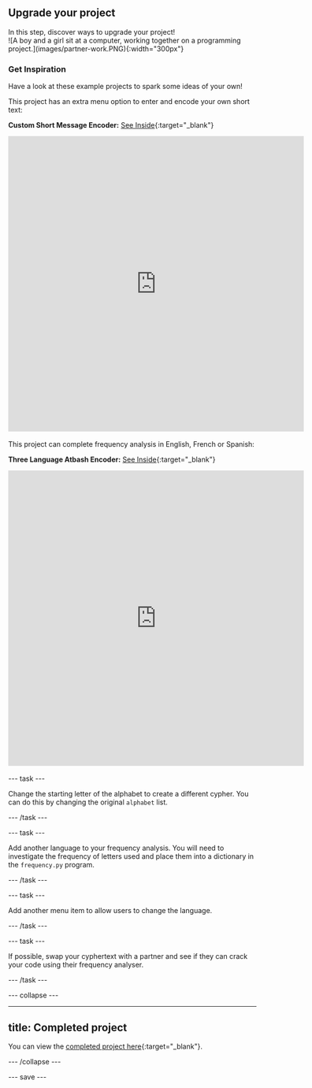 ## Upgrade your project

<div style="display: flex; flex-wrap: wrap">
<div style="flex-basis: 200px; flex-grow: 1; margin-right: 15px;">
In this step, discover ways to upgrade your project!

</div>
<div>
![A boy and a girl sit at a computer, working together on a programming project.](images/partner-work.PNG){:width="300px"}
</div>
</div>

### Get Inspiration
Have a look at these example projects to spark some ideas of your own!

This project has an extra menu option to enter and encode your own short text:

**Custom Short Message Encoder:** [See Inside](https://trinket.io/python/f6e8fef189){:target="_blank"}

<div class="trinket">
<iframe src="https://trinket.io/embed/python/f6e8fef189?outputOnly=true&runOption=run" width="600" height="600" frameborder="0" marginwidth="0" marginheight="0" allowfullscreen></iframe>
</div>

This project can complete frequency analysis in English, French or Spanish:

**Three Language Atbash Encoder:** [See Inside](https://trinket.io/python/c774dbcf4c){:target="_blank"}

<div class="trinket">
<iframe src="https://trinket.io/embed/python/c774dbcf4c?outputOnly=true&runOption=run" width="600" height="600" frameborder="0" marginwidth="0" marginheight="0" allowfullscreen></iframe>
</div>

--- task ---

Change the starting letter of the alphabet to create a different cypher. You can do this by changing the original `alphabet` list. 

--- /task ---

--- task ---

Add another language to your frequency analysis. You will need to investigate the frequency of letters used and place them into a dictionary in the `frequency.py` program. 

--- /task ---

--- task ---

Add another menu item to allow users to change the language. 

--- /task ---

--- task ---

If possible, swap your cyphertext with a partner and see if they can crack your code using their frequency analyser. 

--- /task ---

--- collapse ---

---
title: Completed project
---

You can view the [completed project here](https://trinket.io/python/a867876e98){:target="_blank"}.

--- /collapse ---

--- save ---
